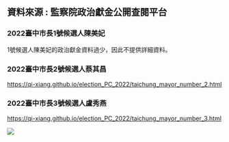 ## 資料來源 : 監察院政治獻金公開查閱平台

### 2022臺中市長1號候選人陳美妃
1號候選人陳美妃的政治獻金資料過少，因此不提供詳細資料。

### 2022臺中市長2號候選人蔡其昌 
https://qi-xiang.github.io/election_PC_2022/taichung_mayor_number_2.html

### 2022臺中市長3號候選人盧秀燕
https://qi-xiang.github.io/election_PC_2022/taichung_mayor_number_3.html

![](https://i.imgur.com/2jYXSVH.png)